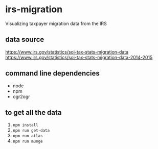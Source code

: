 # irs-migration

Visualizing taxpayer migration data from the IRS

## data source
https://www.irs.gov/statistics/soi-tax-stats-migration-data  
https://www.irs.gov/statistics/soi-tax-stats-migration-data-2014-2015

## command line dependencies
- node
- npm
- ogr2ogr


## to get all the data
1. `npm install`
1. `npm run get-data`
1. `npm run atlas`
1. `npm run munge`
